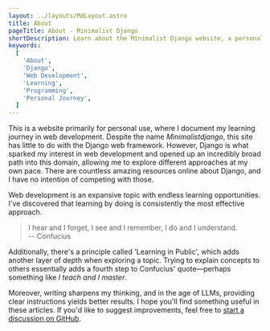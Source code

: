 ```yaml
---
layout: ../layouts/MdLayout.astro
title: About
pageTitle: About - Minimalist Django
shortDescription: Learn about the Minimalist Django website, a personal learning journey in web development with Django and modern web technologies.
keywords:
  [
    'About',
    'Django',
    'Web Development',
    'Learning',
    'Programming',
    'Personal Journey',
  ]
---
```


This is a website primarily for personal use, where I document my learning journey in web development.
Despite the name _Minimalistdjango_, this site has little to do with the Django web framework.
However, Django is what sparked my interest in web development and opened up an incredibly broad path into this domain, allowing me to explore different approaches at my own pace.
There are countless amazing resources online about Django, and I have no intention of competing with those.

Web development is an expansive topic with endless learning opportunities.
I've discovered that learning by doing is consistently the most effective approach.

> I hear and I forget, I see and I remember, I do and I understand.
> <br>
> -- Confucius

Additionally, there's a principle called 'Learning in Public', which adds another layer of depth when exploring a topic.
Trying to explain concepts to others essentially adds a fourth step to Confucius' quote—perhaps something like _I teach and I master_.

Moreover, writing sharpens my thinking, and in the age of LLMs, providing clear instructions yields better results.
I hope you'll find something useful in these articles.
If you'd like to suggest improvements, feel free to [start a discussion on GitHub](https://github.com/ViggieM/minimalistdjango/discussions/3).
